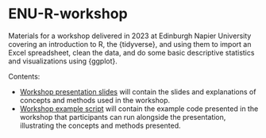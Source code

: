 # ENU-R-workshop

Materials for a workshop delivered in 2023 at Edinburgh Napier University covering an introduction to R, the {tidyverse}, and using them to import an Excel spreadsheet, clean the data, and do some basic descriptive statistics and visualizations using {ggplot}.

Contents:

- [Workshop presentation slides]("./ENU-R-workshop-presentation-slides.Rmd") will contain the slides and explanations of concepts and methods used in the workshop.
- [Workshop example script]() will contain the example code presented in the workshop that participants can run alongside the presentation, illustrating the concepts and methods presented.
